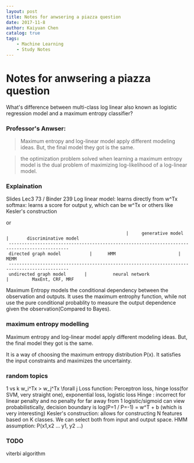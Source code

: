 ```yaml
---
layout: post
title: Notes for anwsering a piazza question
date: 2017-11-8
author: Kaiyuan Chen
catalog: true
tags:
    - Machine Learning
    - Study Notes
---
```



# Notes for anwsering a piazza question
What's difference between multi-class log linear also known as logistic regression model and a maximum entropy classifier?

### Professor's Anwser: 
> Maximum entropy and log-linear model apply different modeling ideas. But, the final model they got is the same. 

> the optimization problem solved when learning a maximum entropy model is the dual problem of maximizing log-likelihood of a log-linear model. 

### Explaination 
Slides Lec3 73 / Binder 239
Log linear model: learns directly from w^Tx 
softmax: learns a score for output y, which can be w^Tx or others like Kesler's construction


or 

                                                  |     generative model      |       discriminative model
     ---------------------------------------------------------------------------------------------
     directed graph model           |      HMM                        |         MEMM
     ---------------------------------------------------------------------------------------------
     undirected graph model       |          neural network                       |         MaxEnt, CRF, MRF

Maximum Entropy models the conditional dependency between the observation and outputs. It uses the maximum entrophy function, while not use the pure conditional probablity to measure the output dependence given the observation(Compared to Bayes). 

### maximum entropy modelling
Maximum entropy and log-linear model apply different modeling ideas. But, the final model they got is the same. 

It is a way of choosing the maximum entropy distribution P(x). It satisfies the input constraints and maximizes the uncertainty. 


### random topics
1 vs k
    w_i^Tx > w_j^Tx \forall j
Loss function: Perceptron loss, hinge loss(for SVM, very straight one), exponential loss, logistic loss 
    Hinge : incorrect for linear penalty and no penalty for far away from 1
    logistic/sigmoid 
        can view probabilistically, decision boundary is log(P=1 / P=-1) = w^T + b (which is very interesting)
Kesler's construction: allows for constructing N features based on K classes. We can select both from input and output space. 
HMM assumption: P(x1,x2 ... y1, y2 ...)


### TODO
viterbi algorithm 
